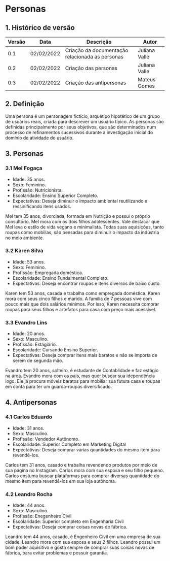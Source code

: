 # Personas

## 1. Histórico de versão

| Versão | Data       | Descrição                                           | Autor         |
| ------ | ---------- | --------------------------------------------------- | ------------  | 
| 0.1    | 02/02/2022 | Criação da documentação relacionada as personas     | Juliana Valle |
| 0.2    | 02/02/2022 | Criação das personas                                | Juliana Valle |
| 0.3    | 02/02/2022 | Criação das antipersonas                            | Mateus Gomes  |

## 2. Definição
Uma persona é um personagem fictício, arquétipo hipotético de um grupo de usuários reais, criada para descrever um usuário típico. As personas são definidas principalmente por seus objetivos, que são determinados num processo de refinamentos sucessivos durante a investigação inicial do domínio de atividade do usuário.

## 3. Personas

### 3.1 Mel Fogaça
- Idade: 35 anos.
- Sexo: Feminino.
- Profissão: Nutricionista.
- Escolaridade: Ensino Superior Completo.
- Expectativas: Deseja diminuir o impacto ambiental reutilizando e ressinificando itens usados.

Mel tem 35 anos, divorciada, formada em Nutrição e possui o próprio consultório. Mel mora com os dois filhos adolescentes. Vale destacar que Mel leva o estilo de vida vegano e minimalista. Todas suas aquisições, tanto roupas como mobilias, são pensadas para diminuir o impacto da indústria no meio ambiente.

### 3.2 Karen Silva
- Idade: 53 anos.
- Sexo: Feminino.
- Profissão: Empregada doméstica.
- Escolaridade: Ensino Fundalmental Completo.
- Expectativas: Deseja encontrar roupas e itens diversos de baixo custo.

Karen tem 53 anos, casada e trabalha como empregada doméstica. Karen mora com seus cinco filhos e marido. A família de 7 pessoas vive com pouco mais que dois salários mínimos. Por isso, Karen necessita comprar roupas para seus filhos e artefatos para casa com preço mais acessível.

### 3.3 Evandro Lins
- Idade: 20 anos.
- Sexo: Masculino.
- Profissão: Estagiário.
- Escolaridade: Cursando Ensino Superior.
- Expectativas: Deseja comprar itens mais baratos e não se importa de serem de segunda mão.

Evandro tem 20 anos, solteiro, é estudante de Contablidade e faz estágio na área. Evandro mora com os pais, mas quer buscar sua idependência logo. Ele já procura móveis baratos para mobiliar sua futura casa e roupas em conta para ter um guarda-roupas diversificado.

## 4. Antipersonas

### 4.1 Carlos Eduardo
- Idade: 31 anos.
- Sexo: Masculino.
- Profissão: Vendedor Autônomo.
- Escolaridade: Superior Completo em Marketing Digital
- Expectativas: Deseja comprar várias quantidades do mesmo item para revendê-los.

Carlos tem 31 anos, casado e trabalha revendendo produtos por meio de sua página no Instagram. Carlos mora com sua esposa e seu filho pequeno. Carlos costuma buscar plataformas para comprar diversas quantidade do mesmo item para revendê-los em sua loja autônoma.

### 4.2 Leandro Rocha
- Idade: 44 anos.
- Sexo: Masculino.
- Profissão: Enegenheiro Civil
- Escolaridade: Superior completo em Engenharia Civil
- Expectativas: Deseja comprar coisas novas de fábrica.

Leandro tem 44 anos, casado, é Engenheiro Civil em uma empresa de sua cidade. Leandro mora com sua esposa e seus 2 filhos. Leandro possui um bom poder aquisitivo e gosta sempre de comprar suas coisas novas de fábrica, para evitar problemas e possuir garantia.